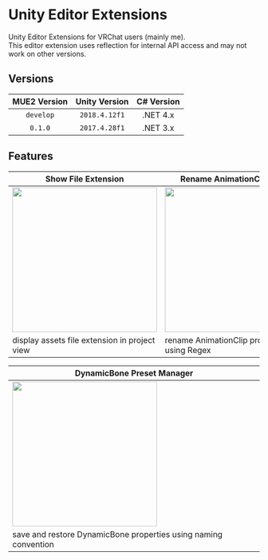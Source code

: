 # Unity Editor Extensions

Unity Editor Extensions for VRChat users (mainly me).  
This editor extension uses reflection for internal API access and may not work on other versions.

## Versions

| MUE2 Version | Unity Version | C# Version |
| :----------: | :-----------: | :--------: |
|  `develop`   | `2018.4.12f1` |  .NET 4.x  |
|   `0.1.0`    | `2017.4.28f1` |  .NET 3.x  |

## Features

| Show File Extension                                                                                                          | Rename AnimationClip Props                                                                                                   | Components Projection                                                                                                        |
| ---------------------------------------------------------------------------------------------------------------------------- | ---------------------------------------------------------------------------------------------------------------------------- | ---------------------------------------------------------------------------------------------------------------------------- |
| <img width="290" src="https://user-images.githubusercontent.com/10832834/66571899-0a860100-ebab-11e9-9862-b789c3426634.png"> | <img width="290" src="https://user-images.githubusercontent.com/10832834/67216823-c9b9a200-f45e-11e9-9cfd-fd0688cd897a.png"> | <img width="290" src="https://user-images.githubusercontent.com/10832834/66696037-2d2b2d80-ed03-11e9-845a-89aca5475e88.png"> |
| display assets file extension in project view                                                                                | rename AnimationClip properties using Regex                                                                                  | copy and paste components attached to GameObject                                                                             |

| DynamicBone Preset Manager                                                                                                   |
| ---------------------------------------------------------------------------------------------------------------------------- |
| <img width="290" src="https://user-images.githubusercontent.com/10832834/67216652-80695280-f45e-11e9-8842-8cc49f5aa629.png"> |
| save and restore DynamicBone properties using naming convention                                                              |

